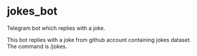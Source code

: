 # jokes_bot
Telegram bot which replies with a joke. 

This bot replies with a joke from github account containing jokes dataset.
The command is /jokes.
